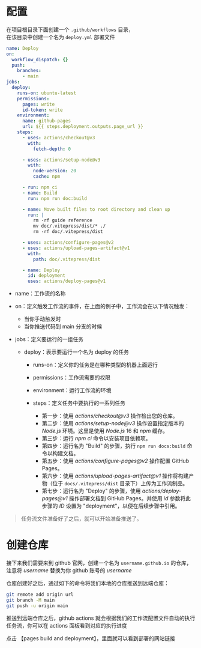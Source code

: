 # 配置

在项目根目录下面创建一个 `.github/workflows` 目录，  
在该目录中创建一个名为 `deploy.yml` 部署文件

```yml
name: Deploy
on:
  workflow_dispatch: {}
  push:
    branches:
      - main
jobs:
  deploy:
    runs-on: ubuntu-latest
    permissions:
      pages: write
      id-token: write
    environment:
      name: github-pages
      url: ${{ steps.deployment.outputs.page_url }}
    steps:
      - uses: actions/checkout@v3
        with:
          fetch-depth: 0

      - uses: actions/setup-node@v3
        with:
          node-version: 20
          cache: npm

      - run: npm ci
      - name: Build
        run: npm run doc:build

      - name: Move built files to root directory and clean up
        run: |
          rm -rf guide reference
          mv doc/.vitepress/dist/* ./
          rm -rf doc/.vitepress/dist

      - uses: actions/configure-pages@v2
      - uses: actions/upload-pages-artifact@v1
        with:
          path: doc/.vitepress/dist

      - name: Deploy
        id: deployment
        uses: actions/deploy-pages@v1
```

- name：工作流的名称

- on：定义触发工作流的事件，在上面的例子中，工作流会在以下情况触发：
  - 当你手动触发时
  - 当你推送代码到 main 分支的时候

- jobs：定义要运行的一组任务
  - deploy：表示要运行一个名为 deploy 的任务
    - runs-on：定义你的任务是在哪种类型的机器上面运行
    - permissions：工作流需要的权限
    - environment：运行工作流的环境

    - steps：定义任务中要执行的一系列任务
      - 第一步：使用 *actions/checkout@v3* 操作检出您的仓库。
      - 第二步：使用 *actions/setup-node@v3* 操作设置指定版本的 *Node.js* 环境。这里是使用 *Node.js* 16 和 *npm* 缓存。
      - 第三步：运行 *npm ci* 命令以安装项目依赖项。
      - 第四步：运行名为 "Build" 的步骤，执行 `npm run docs:build` 命令以构建文档。
      - 第五步：使用 *actions/configure-pages@v2* 操作配置 GitHub Pages。
      - 第六步：使用 *actions/upload-pages-artifact@v1* 操作将构建产物（位于 `docs/.vitepress/dist` 目录下）上传为工作流制品。
      - 第七步：运行名为 "Deploy" 的步骤，使用 *actions/deploy-pages@v1* 操作部署文档到 GitHub Pages。并使用 *id* 参数将此步骤的 *ID* 设置为 "deployment"，以便在后续步骤中引用。

> 任务流文件准备好了之后，就可以开始准备推送了。


# 创建仓库

接下来我们需要来到 github 官网，创建一个名为 `username.github.io` 的仓库，注意将 *username* 替换为你 github 账号的 *username*

仓库创建好之后，通过如下的命令将我们本地的仓库推送到远端仓库：

```bash
git remote add origin url
git branch -M main
git push -u origin main
```

推送到远端仓库之后，github actions 就会根据我们的工作流配置文件自动的执行任务流，你可以在 actions 面板看到对应的执行进度

点击 【pages build and deployment】，里面就可以看到部署的网站链接